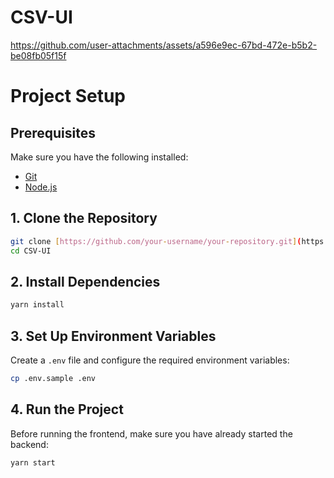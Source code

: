 # CSV-UI
https://github.com/user-attachments/assets/a596e9ec-67bd-472e-b5b2-be08fb05f15f

# Project Setup

## Prerequisites
Make sure you have the following installed:
- [Git](https://git-scm.com/)
- [Node.js](https://nodejs.org/)

## 1. Clone the Repository
```sh
git clone [https://github.com/your-username/your-repository.git](https://github.com/richardhsss/CSV-UI.git)
cd CSV-UI
```

## 2. Install Dependencies
```sh
yarn install
```

## 3. Set Up Environment Variables
Create a `.env` file and configure the required environment variables:
```sh
cp .env.sample .env
```

## 4. Run the Project
Before running the frontend, make sure you have already started the backend:
```sh
yarn start
```
